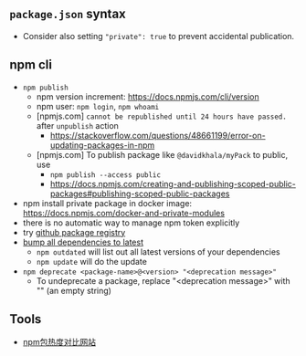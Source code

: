 
## `package.json` syntax
- Consider also setting `"private": true` to prevent accidental publication.


## npm cli
- `npm publish`
    - npm version increment: https://docs.npmjs.com/cli/version
    - npm user: `npm login`,  `npm whoami`
    - [npmjs.com] `cannot be republished until 24 hours have passed.` after `unpublish` action
        - https://stackoverflow.com/questions/48661199/error-on-updating-packages-in-npm
    - [npmjs.com] To publish package like `@davidkhala/myPack` to public, use
        - `npm publish --access public`
        - https://docs.npmjs.com/creating-and-publishing-scoped-public-packages#publishing-scoped-public-packages
- npm install private package in docker image: https://docs.npmjs.com/docker-and-private-modules
- there is no automatic way to manage npm token explicitly
- try [github package registry](https://help.github.com/en/articles/configuring-npm-for-use-with-github-package-registry)
- [bump all dependencies to latest](https://stackoverflow.com/questions/16073603/how-to-update-each-dependency-in-package-json-to-the-latest-version)
    - `npm outdated` will list out all latest versions of your dependencies
    - `npm update` will do the update
- `npm deprecate <package-name>@<version> "<deprecation message>"`
    - To undeprecate a package, replace "\<deprecation message\>" with "" (an empty string)

## Tools
- [npm包热度对比网站](https://www.npmtrends.com/)
